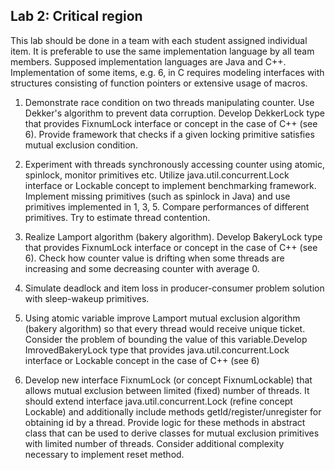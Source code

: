 ## Lab 2: Critical region 

This lab should be done in a team with each student assigned individual item. It is preferable to use the same implementation language by all team members. Supposed implementation languages are Java and C++. Implementation of some items, e.g. 6, in C requires modeling interfaces with structures consisting of function pointers or extensive usage of macros.

1. Demonstrate race condition on two threads manipulating counter. Use Dekker's algorithm to prevent data corruption. Develop DekkerLock type that provides FixnumLock interface or concept in the case of C++ (see 6). Provide framework that checks if a given locking primitive satisfies mutual exclusion condition. 

2. Experiment with threads synchronously accessing counter using atomic, spinlock, monitor primitives etc. Utilize java.util.concurrent.Lock interface or Lockable concept to implement benchmarking framework. Implement missing primitives (such as spinlock in Java) and use primitives implemented in 1, 3, 5. Compare performances of different primitives. Try to estimate thread contention.
 
3. Realize Lamport algorithm (bakery algorithm). Develop BakeryLock type that provides FixnumLock interface or concept in the case of C++ (see 6). Check how counter value is drifting when some threads are increasing and some decreasing counter with average 0.

4. Simulate deadlock and item loss in producer-consumer problem solution with sleep-wakeup primitives.

5. Using atomic variable improve Lamport mutual exclusion algorithm (bakery algorithm) so that every thread would receive unique ticket. Consider the problem of bounding the value of this variable.Develop ImrovedBakeryLock type that provides java.util.concurrent.Lock interface or Lockable concept in the case of C++ (see 6)

6. Develop new interface FixnumLock (or concept FixnumLockable) that allows mutual exclusion between limited (fixed) number of threads. It should extend interface java.util.concurrent.Lock (refine concept Lockable) and additionally include methods getId/register/unregister for obtaining id by a thread. Provide logic for these methods in abstract class that can be used to derive classes for mutual exclusion primitives with limited number of threads. Consider additional complexity necessary to implement reset method.

